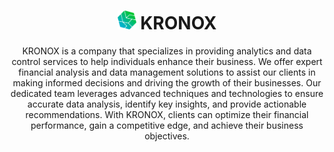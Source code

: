 <h1 align="center"><img src="./assets/img/author.png" width="30" height="30" /> KRONOX</h1>
<p align="center">KRONOX is a company that specializes in providing analytics and data control services to help individuals enhance their business. We offer expert financial analysis and data management solutions to assist our clients in making informed decisions and driving the growth of their businesses. Our dedicated team leverages advanced techniques and technologies to ensure accurate data analysis, identify key insights, and provide actionable recommendations. With KRONOX, clients can optimize their financial performance, gain a competitive edge, and achieve their business objectives.</p>
